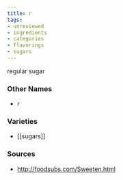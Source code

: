 ```yaml
---
title: r
tags:
- unreviewed
- ingredients
- categories
- flavorings
- sugars
---
```

regular sugar

### Other Names

* r

### Varieties

* [[sugars]]

### Sources
* http://foodsubs.com/Sweeten.html
